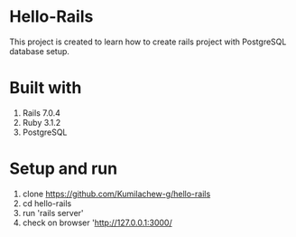 # Hello-Rails

This project is created to learn how to create rails project with PostgreSQL database setup.

# Built with

1. Rails 7.0.4
2. Ruby 3.1.2
3. PostgreSQL

# Setup and run

1.  clone https://github.com/Kumilachew-g/hello-rails
2.  cd hello-rails
3.  run 'rails server'
4.  check on browser 'http://127.0.0.1:3000/
